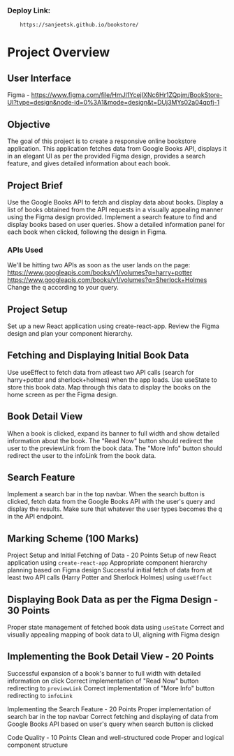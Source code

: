 ### Deploy Link:
        https://sanjeetsk.github.io/bookstore/

# Project Overview

## User Interface
Figma - https://www.figma.com/file/HmJl1YcejIXNc6Hr1ZQpjm/BookStore-UI?type=design&node-id=0%3A1&mode=design&t=DUj3MYs02a04qpfj-1

## Objective
The goal of this project is to create a responsive online bookstore application. This application fetches data from Google Books API, displays it in an elegant UI as per the provided Figma design, provides a search feature, and gives detailed information about each book.

## Project Brief
  Use the Google Books API to fetch and display data about books.
  Display a list of books obtained from the API requests in a visually appealing manner using the Figma design provided.
  Implement a search feature to find and display books based on user queries.
  Show a detailed information panel for each book when clicked, following the design in Figma.
  ### APIs Used
  We'll be hitting two APIs as soon as the user lands on the page:
    https://www.googleapis.com/books/v1/volumes?q=harry+potter
    https://www.googleapis.com/books/v1/volumes?q=Sherlock+Holmes
    Change the q according to your query.
    
## Project Setup
  Set up a new React application using create-react-app.
  Review the Figma design and plan your component hierarchy.

## Fetching and Displaying Initial Book Data
  Use useEffect to fetch data from atleast two API calls (search for harry+potter and sherlock+holmes) when the app loads.
  Use useState to store this book data.
  Map through this data to display the books on the home screen as per the Figma design.

## Book Detail View
  When a book is clicked, expand its banner to full width and show detailed information about the book.
  The "Read Now" button should redirect the user to the previewLink from the book data.
  The "More Info" button should redirect the user to the infoLink from the book data.

## Search Feature
  Implement a search bar in the top navbar.
  When the search button is clicked, fetch data from the Google Books API with the user's query and display the results. Make sure that whatever the user types becomes the q in the API endpoint.

## Marking Scheme (100 Marks)
  Project Setup and Initial Fetching of Data - 20 Points
  Setup of new React application using `create-react-app`
  Appropriate component hierarchy planning based on Figma design
  Successful initial fetch of data from at least two API calls (Harry Potter and Sherlock Holmes) using `useEffect`

## Displaying Book Data as per the Figma Design - 30 Points
  Proper state management of fetched book data using `useState`
  Correct and visually appealing mapping of book data to UI, aligning with Figma design

## Implementing the Book Detail View - 20 Points
  Successful expansion of a book's banner to full width with detailed information on click
  Correct implementation of "Read Now" button redirecting to `previewLink`
  Correct implementation of "More Info" button redirecting to `infoLink`

Implementing the Search Feature - 20 Points
Proper implementation of search bar in the top navbar
Correct fetching and displaying of data from Google Books API based on user's query when search button is clicked

Code Quality - 10 Points
Clean and well-structured code
Proper and logical component structure
